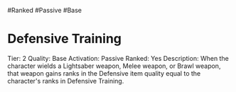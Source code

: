 #Ranked
#Passive
#Base
# Defensive Training
Tier: 2
Quality: Base
Activation: Passive
Ranked: Yes
Description: When the character wields a Lightsaber weapon, Melee weapon, or Brawl weapon, that weapon gains ranks in the Defensive item quality equal to the character's ranks in Defensive Training.